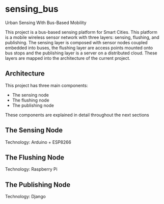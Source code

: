 # sensing_bus
Urban Sensing With Bus-Based Mobility

This project is a bus-based sensing platform for Smart Cities. This platform is a mobile wireless sensor network with three layers: sensing, flushing, and publishing. The sensing layer is composed with sensor nodes coupled embedded into buses, the flushing layer are access points mounted onto bus stops and the publishing layer is a server on a distributed cloud. These layers are mapped into the architecture of the current project.  

## Architecture
This project has three main components:
- The sensing node
- The flushing node
- The publishing node

These components are explained in detail throughout the next sections

## The Sensing Node
Technology: Arduino + ESP8266

## The Flushing Node
Technology: Raspberry Pi

## The Publishing Node
Technology: Django
